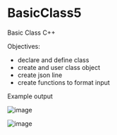 # BasicClass5
Basic Class C++


Objectives:
- declare and define class
- create and user class object
- create json line
- create functions to format input

Example output

![image](https://user-images.githubusercontent.com/97081479/186194139-568f7275-9950-4a5c-b558-6d62768880c2.png)

![image](https://user-images.githubusercontent.com/97081479/186194205-eb063ee6-5019-45f9-96f3-18f8d8417e92.png)
